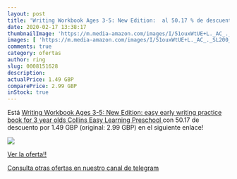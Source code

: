 ```yaml
---
layout: post
title: 'Writing Workbook Ages 3-5: New Edition:  al 50.17 % de descuento'
date: 2020-02-17 13:38:17
thumbnailImage: 'https://m.media-amazon.com/images/I/51ouxWtUE+L._AC_._SL200_.jpg'
images: [ 'https://m.media-amazon.com/images/I/51ouxWtUE+L._AC_._SL200_.jpg' ]
comments: true
category: ofertas
author: ring
slug: 0008151628
description:
actualPrice: 1.49 GBP
comparePrice: 2.99 GBP
inStock: true
---
```


Está [Writing Workbook Ages 3-5: New Edition: easy early writing practice book for 3 year olds  Collins Easy Learning Preschool ](https://www.amazon.co.uk/dp/0008151628/?tag=redken01-21) con 50.17 de descuento por 1.49 GBP (original: 2.99 GBP) en el siguiente enlace!

[![](https://m.media-amazon.com/images/I/51ouxWtUE+L._AC_._SL200_.jpg)](https://www.amazon.co.uk/dp/0008151628/?tag=redken01-21)

[Ver la oferta!!](https://www.amazon.co.uk/dp/0008151628/?tag=redken01-21)

[Consulta otras ofertas en nuestro canal de telegram](https://t.me/s/ofertas25)
